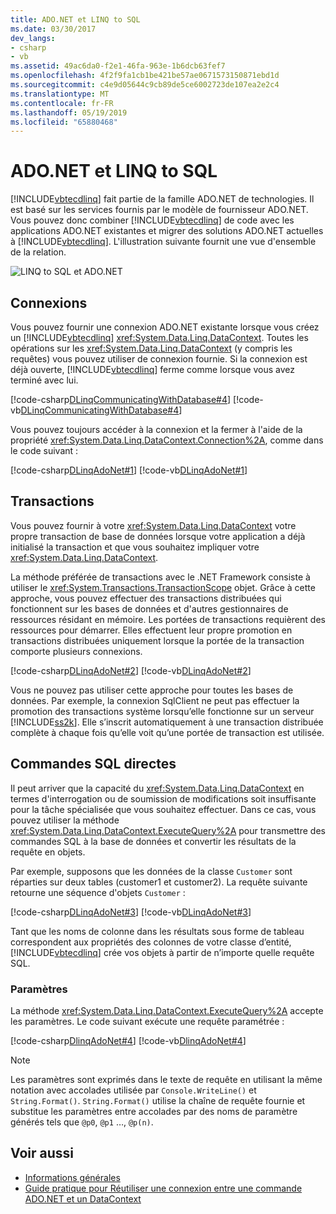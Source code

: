 ```yaml
---
title: ADO.NET et LINQ to SQL
ms.date: 03/30/2017
dev_langs:
- csharp
- vb
ms.assetid: 49ac6da0-f2e1-46fa-963e-1b6dcb63fef7
ms.openlocfilehash: 4f2f9fa1cb1be421be57ae0671573150871ebd1d
ms.sourcegitcommit: c4e9d05644c9cb89de5ce6002723de107ea2e2c4
ms.translationtype: MT
ms.contentlocale: fr-FR
ms.lasthandoff: 05/19/2019
ms.locfileid: "65880468"
---
```

# <a name="adonet-and-linq-to-sql"></a>ADO.NET et LINQ to SQL
[!INCLUDE[vbtecdlinq](../../../../../../includes/vbtecdlinq-md.md)] fait partie de la famille ADO.NET de technologies. Il est basé sur les services fournis par le modèle de fournisseur ADO.NET. Vous pouvez donc combiner [!INCLUDE[vbtecdlinq](../../../../../../includes/vbtecdlinq-md.md)] de code avec les applications ADO.NET existantes et migrer des solutions ADO.NET actuelles à [!INCLUDE[vbtecdlinq](../../../../../../includes/vbtecdlinq-md.md)]. L'illustration suivante fournit une vue d'ensemble de la relation.  
  
 ![LINQ to SQL et ADO.NET](../../../../../../docs/framework/data/adonet/sql/linq/media/dlinq-3.png "DLinq_3")  
  
## <a name="connections"></a>Connexions  
 Vous pouvez fournir une connexion ADO.NET existante lorsque vous créez un [!INCLUDE[vbtecdlinq](../../../../../../includes/vbtecdlinq-md.md)] <xref:System.Data.Linq.DataContext>. Toutes les opérations sur les <xref:System.Data.Linq.DataContext> (y compris les requêtes) vous pouvez utiliser de connexion fournie. Si la connexion est déjà ouverte, [!INCLUDE[vbtecdlinq](../../../../../../includes/vbtecdlinq-md.md)] ferme comme lorsque vous avez terminé avec lui.  
  
 [!code-csharp[DLinqCommunicatingWithDatabase#4](../../../../../../samples/snippets/csharp/VS_Snippets_Data/DLinqCommunicatingWithDatabase/cs/Program.cs#4)]
 [!code-vb[DLinqCommunicatingWithDatabase#4](../../../../../../samples/snippets/visualbasic/VS_Snippets_Data/DLinqCommunicatingWithDatabase/vb/Module1.vb#4)]  
  
 Vous pouvez toujours accéder à la connexion et la fermer à l'aide de la propriété <xref:System.Data.Linq.DataContext.Connection%2A>, comme dans le code suivant :  
  
 [!code-csharp[DLinqAdoNet#1](../../../../../../samples/snippets/csharp/VS_Snippets_Data/DLinqAdoNet/cs/Program.cs#1)]
 [!code-vb[DLinqAdoNet#1](../../../../../../samples/snippets/visualbasic/VS_Snippets_Data/DLinqAdoNet/vb/Module1.vb#1)]  
  
## <a name="transactions"></a>Transactions  
 Vous pouvez fournir à votre <xref:System.Data.Linq.DataContext> votre propre transaction de base de données lorsque votre application a déjà initialisé la transaction et que vous souhaitez impliquer votre <xref:System.Data.Linq.DataContext>.  
  
 La méthode préférée de transactions avec le .NET Framework consiste à utiliser le <xref:System.Transactions.TransactionScope> objet. Grâce à cette approche, vous pouvez effectuer des transactions distribuées qui fonctionnent sur les bases de données et d'autres gestionnaires de ressources résidant en mémoire. Les portées de transactions requièrent des ressources pour démarrer. Elles effectuent leur propre promotion en transactions distribuées uniquement lorsque la portée de la transaction comporte plusieurs connexions.  
  
 [!code-csharp[DLinqAdoNet#2](../../../../../../samples/snippets/csharp/VS_Snippets_Data/DLinqAdoNet/cs/Program.cs#2)]
 [!code-vb[DLinqAdoNet#2](../../../../../../samples/snippets/visualbasic/VS_Snippets_Data/DLinqAdoNet/vb/Module1.vb#2)]  
  
 Vous ne pouvez pas utiliser cette approche pour toutes les bases de données. Par exemple, la connexion SqlClient ne peut pas effectuer la promotion des transactions système lorsqu’elle fonctionne sur un serveur [!INCLUDE[ss2k](../../../../../../includes/ss2k-md.md)]. Elle s’inscrit automatiquement à une transaction distribuée complète à chaque fois qu’elle voit qu’une portée de transaction est utilisée.  
  
## <a name="direct-sql-commands"></a>Commandes SQL directes  
 Il peut arriver que la capacité du <xref:System.Data.Linq.DataContext> en termes d'interrogation ou de soumission de modifications soit insuffisante pour la tâche spécialisée que vous souhaitez effectuer. Dans ce cas, vous pouvez utiliser la méthode <xref:System.Data.Linq.DataContext.ExecuteQuery%2A> pour transmettre des commandes SQL à la base de données et convertir les résultats de la requête en objets.  
  
 Par exemple, supposons que les données de la classe `Customer` sont réparties sur deux tables (customer1 et customer2). La requête suivante retourne une séquence d'objets `Customer` :  
  
 [!code-csharp[DLinqAdoNet#3](../../../../../../samples/snippets/csharp/VS_Snippets_Data/DLinqAdoNet/cs/Program.cs#3)]
 [!code-vb[DLinqAdoNet#3](../../../../../../samples/snippets/visualbasic/VS_Snippets_Data/DLinqAdoNet/vb/Module1.vb#3)]  
  
 Tant que les noms de colonne dans les résultats sous forme de tableau correspondent aux propriétés des colonnes de votre classe d’entité, [!INCLUDE[vbtecdlinq](../../../../../../includes/vbtecdlinq-md.md)] crée vos objets à partir de n’importe quelle requête SQL.  
  
### <a name="parameters"></a>Paramètres  
 La méthode <xref:System.Data.Linq.DataContext.ExecuteQuery%2A> accepte les paramètres. Le code suivant exécute une requête paramétrée :  
  
 [!code-csharp[DlinqAdoNet#4](../../../../../../samples/snippets/csharp/VS_Snippets_Data/DLinqAdoNet/cs/Program.cs#4)]
 [!code-vb[DlinqAdoNet#4](../../../../../../samples/snippets/visualbasic/VS_Snippets_Data/DLinqAdoNet/vb/Module1.vb#4)]  
  
> [!NOTE]
>  Les paramètres sont exprimés dans le texte de requête en utilisant la même notation avec accolades utilisée par `Console.WriteLine()` et `String.Format()`. `String.Format()` utilise la chaîne de requête fournie et substitue les paramètres entre accolades par des noms de paramètre générés tels que `@p0`, `@p1` …, `@p(n)`.  
  
## <a name="see-also"></a>Voir aussi

- [Informations générales](../../../../../../docs/framework/data/adonet/sql/linq/background-information.md)
- [Guide pratique pour Réutiliser une connexion entre une commande ADO.NET et un DataContext](../../../../../../docs/framework/data/adonet/sql/linq/how-to-reuse-a-connection-between-an-ado-net-command-and-a-datacontext.md)

